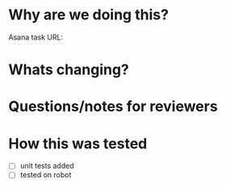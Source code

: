 # Why are we doing this?

Asana task URL:

# Whats changing?

# Questions/notes for reviewers

# How this was tested
- [ ] unit tests added
- [ ] tested on robot

